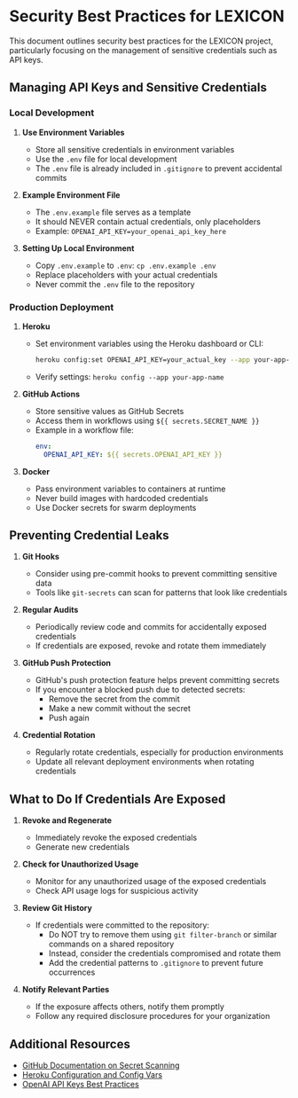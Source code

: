 # Security Best Practices for LEXICON

This document outlines security best practices for the LEXICON project, particularly focusing on the management of sensitive credentials such as API keys.

## Managing API Keys and Sensitive Credentials

### Local Development

1. **Use Environment Variables**
   - Store all sensitive credentials in environment variables
   - Use the `.env` file for local development
   - The `.env` file is already included in `.gitignore` to prevent accidental commits

2. **Example Environment File**
   - The `.env.example` file serves as a template
   - It should NEVER contain actual credentials, only placeholders
   - Example: `OPENAI_API_KEY=your_openai_api_key_here`

3. **Setting Up Local Environment**
   - Copy `.env.example` to `.env`: `cp .env.example .env`
   - Replace placeholders with your actual credentials
   - Never commit the `.env` file to the repository

### Production Deployment

1. **Heroku**
   - Set environment variables using the Heroku dashboard or CLI:
     ```bash
     heroku config:set OPENAI_API_KEY=your_actual_key --app your-app-name
     ```
   - Verify settings: `heroku config --app your-app-name`

2. **GitHub Actions**
   - Store sensitive values as GitHub Secrets
   - Access them in workflows using `${{ secrets.SECRET_NAME }}`
   - Example in a workflow file:
     ```yaml
     env:
       OPENAI_API_KEY: ${{ secrets.OPENAI_API_KEY }}
     ```

3. **Docker**
   - Pass environment variables to containers at runtime
   - Never build images with hardcoded credentials
   - Use Docker secrets for swarm deployments

## Preventing Credential Leaks

1. **Git Hooks**
   - Consider using pre-commit hooks to prevent committing sensitive data
   - Tools like `git-secrets` can scan for patterns that look like credentials

2. **Regular Audits**
   - Periodically review code and commits for accidentally exposed credentials
   - If credentials are exposed, revoke and rotate them immediately

3. **GitHub Push Protection**
   - GitHub's push protection feature helps prevent committing secrets
   - If you encounter a blocked push due to detected secrets:
     - Remove the secret from the commit
     - Make a new commit without the secret
     - Push again

4. **Credential Rotation**
   - Regularly rotate credentials, especially for production environments
   - Update all relevant deployment environments when rotating credentials

## What to Do If Credentials Are Exposed

1. **Revoke and Regenerate**
   - Immediately revoke the exposed credentials
   - Generate new credentials

2. **Check for Unauthorized Usage**
   - Monitor for any unauthorized usage of the exposed credentials
   - Check API usage logs for suspicious activity

3. **Review Git History**
   - If credentials were committed to the repository:
     - Do NOT try to remove them using `git filter-branch` or similar commands on a shared repository
     - Instead, consider the credentials compromised and rotate them
     - Add the credential patterns to `.gitignore` to prevent future occurrences

4. **Notify Relevant Parties**
   - If the exposure affects others, notify them promptly
   - Follow any required disclosure procedures for your organization

## Additional Resources

- [GitHub Documentation on Secret Scanning](https://docs.github.com/en/code-security/secret-scanning/about-secret-scanning)
- [Heroku Configuration and Config Vars](https://devcenter.heroku.com/articles/config-vars)
- [OpenAI API Keys Best Practices](https://platform.openai.com/docs/guides/safety-best-practices)
